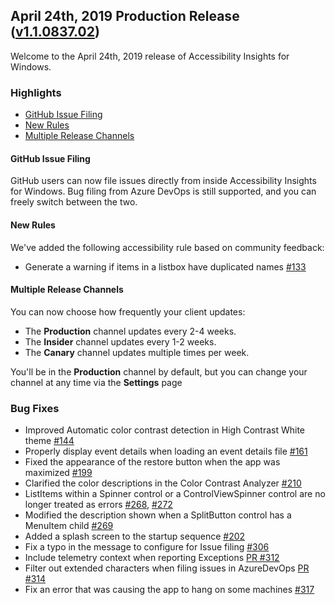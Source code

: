 ## April 24th, 2019 Production Release ([v1.1.0837.02](https://github.com/Microsoft/accessibility-insights-windows/releases/tag/v1.1.0837.02))

Welcome to the April 24th, 2019 release of Accessibility Insights for Windows.

### Highlights

  - [GitHub Issue Filing](#github-issue-filing)
  - [New Rules](#new-rules)
  - [Multiple Release Channels](#multiple-release-channels)
  
#### GitHub Issue Filing

GitHub users can now file issues directly from inside Accessibility Insights for Windows. Bug filing from Azure DevOps is still supported, and you can freely switch between the two.

#### New Rules

We've added the following accessibility rule based on community feedback:
- Generate a warning if items in a listbox have duplicated names [#133](https://github.com/Microsoft/accessibility-insights-windows/issues/133)

#### Multiple Release Channels

You can now choose how frequently your client updates:
- The **Production** channel updates every 2-4 weeks.
- The **Insider** channel updates every 1-2 weeks.
- The **Canary** channel updates multiple times per week.

You'll be in the **Production** channel by default, but you can change your channel at any time via the **Settings** page

### Bug Fixes

- Improved Automatic color contrast detection in High Contrast White theme [#144](https://github.com/Microsoft/accessibility-insights-windows/issues/144)
- Properly display event details when loading an event details file [#161](https://github.com/Microsoft/accessibility-insights-windows/issues/161)
- Fixed the appearance of the restore button when the app was maximized [#199](https://github.com/Microsoft/accessibility-insights-windows/issues/199)
- Clarified the color descriptions in the Color Contrast Analyzer [#210](https://github.com/Microsoft/accessibility-insights-windows/issues/210)
- ListItems within a Spinner control or a ControlViewSpinner control are no longer treated as errors [#268](https://github.com/Microsoft/accessibility-insights-windows/issues/268), [#272](https://github.com/Microsoft/accessibility-insights-windows/issues/272)
- Modified the description shown when a SplitButton control has a MenuItem child [#269](https://github.com/Microsoft/accessibility-insights-windows/issues/269)
- Added a splash screen to the startup sequence [#202](https://github.com/Microsoft/accessibility-insights-windows/issues/202)
- Fix a typo in the message to configure for Issue filing [#306](https://github.com/Microsoft/accessibility-insights-windows/issues/306)
- Include telemetry context when reporting Exceptions [PR #312](https://github.com/Microsoft/accessibility-insights-windows/pull/312)
- Filter out extended characters when filing issues in AzureDevOps [PR #314](https://github.com/Microsoft/accessibility-insights-windows/pull/314)
- Fix an error that was causing the app to hang on some machines [#317](https://github.com/Microsoft/accessibility-insights-windows/issues/317)
